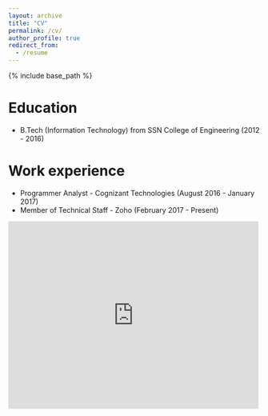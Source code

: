```yaml
---
layout: archive
title: "CV"
permalink: /cv/
author_profile: true
redirect_from:
  - /resume
---
```


{% include base_path %}

Education
======
* B.Tech (Information Technology) from SSN College of Engineering (2012 - 2016)

Work experience
======
* Programmer Analyst - Cognizant Technologies (August 2016 - January 2017)
* Member of Technical Staff - Zoho (February 2017 - Present)

<embed src="https://krishnangosakan.github.io/KrishnanGosakan/files/resume.pdf" width="500" height="375" type="application/pdf">

